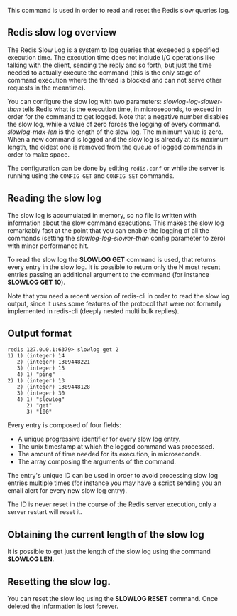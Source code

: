 This command is used in order to read and reset the Redis slow queries log.

## Redis slow log overview

The Redis Slow Log is a system to log queries that exceeded a specified
execution time. The execution time does not include I/O operations like talking
with the client, sending the reply and so forth, but just the time needed to
actually execute the command (this is the only stage of command execution where
the thread is blocked and can not serve other requests in the meantime).

You can configure the slow log with two parameters: _slowlog-log-slower-than_
tells Redis what is the execution time, in microseconds, to exceed in order for
the command to get logged. Note that a negative number disables the slow log,
while a value of zero forces the logging of every command. _slowlog-max-len_
is the length of the slow log. The minimum value is zero. When a new command
is logged and the slow log is already at its maximum length, the oldest one is
removed from the queue of logged commands in order to make space.

The configuration can be done by editing `redis.conf` or while the server is
running using the `CONFIG GET` and `CONFIG SET` commands.

## Reading the slow log

The slow log is accumulated in memory, so no file is written with information
about the slow command executions. This makes the slow log remarkably fast at
the point that you can enable the logging of all the commands (setting the
_slowlog-log-slower-than_ config parameter to zero) with minor performance hit.

To read the slow log the **SLOWLOG GET** command is used, that returns every
entry in the slow log. It is possible to return only the N most recent entries
passing an additional argument to the command (for instance **SLOWLOG GET 10**).

Note that you need a recent version of redis-cli in order to read the slow log
output, since it uses some features of the protocol that were not formerly
implemented in redis-cli (deeply nested multi bulk replies).

## Output format

    redis 127.0.0.1:6379> slowlog get 2
    1) 1) (integer) 14
       2) (integer) 1309448221
       3) (integer) 15
       4) 1) "ping"
    2) 1) (integer) 13
       2) (integer) 1309448128
       3) (integer) 30
       4) 1) "slowlog"
          2) "get"
          3) "100"

Every entry is composed of four fields:

* A unique progressive identifier for every slow log entry.
* The unix timestamp at which the logged command was processed.
* The amount of time needed for its execution, in microseconds.
* The array composing the arguments of the command.

The entry's unique ID can be used in order to avoid processing slow log entries
multiple times (for instance you may have a script sending you an email alert
for every new slow log entry).

The ID is never reset in the course of the Redis server execution, only a server
restart will reset it.

## Obtaining the current length of the slow log

It is possible to get just the length of the slow log using the command
**SLOWLOG LEN**.

## Resetting the slow log.

You can reset the slow log using the **SLOWLOG RESET** command. Once deleted the
information is lost forever.
